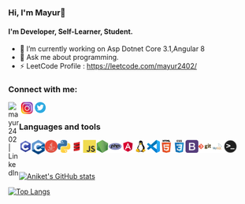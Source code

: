 ### Hi, I'm Mayur👋

#### I'm Developer, Self-Learner, Student.


- 🔭 I’m currently working on Asp Dotnet Core 3.1,Angular 8
- 💬 Ask me about programming.
- ⚡ LeetCode Profile : https://leetcode.com/mayur2402/
### Connect with me:

[<img align="left" alt="mayur2402 | LinkedIn" width="22px" src="https://raw.githubusercontent.com/TheLogicalNights/TheLogicalNights/main/img/linkedIn.png" />][linkedin]
[<img align="left" alt="mayur2402 | Instagram" width="32px" src="img/instagram.png" />][instagram]
[<img align="left" alt="mayur2402 | twitter" width="22px" src="img/twitter.png" />][twitter]

<br/>


[linkedin]: https://www.linkedin.com/in/mayur-dimble-3b7a6895/
[instagram]: https://www.instagram.com/mayur.2402/
[twitter]: https://twitter.com/DimbleMayur

### Languages and tools



<img align="left" alt="c" width="26px" src="img/c.png" />
<img align="left" alt="cpp" width="26px" src="img/cpp.png" />
<img align="left" alt="java" width="26px" src="img/java.png" />
<img align="left" alt="py" width="26px" src="img/py.png" />
<img align="left" alt="scala" width="26px" src="img/scala.png">
<img align="left" alt="JavaScript" width="26px" src="https://raw.githubusercontent.com/github/explore/80688e429a7d4ef2fca1e82350fe8e3517d3494d/topics/javascript/javascript.png" />
<img align="left" alt="node" width="26px" src="https://raw.githubusercontent.com/github/explore/80688e429a7d4ef2fca1e82350fe8e3517d3494d/topics/nodejs/nodejs.png">
<img align="left" alt="php" width="26px" src="https://raw.githubusercontent.com/github/explore/80688e429a7d4ef2fca1e82350fe8e3517d3494d/topics/php/php.png">
<img align="left" alt="angular" width="26px" src="https://raw.githubusercontent.com/github/explore/80688e429a7d4ef2fca1e82350fe8e3517d3494d/topics/angular/angular.png">
<img align="left" alt="linux" width="26px" src="https://raw.githubusercontent.com/github/explore/80688e429a7d4ef2fca1e82350fe8e3517d3494d/topics/linux/linux.png" />
<img align="left" alt="Visual Studio Code" width="26px" src="https://raw.githubusercontent.com/github/explore/80688e429a7d4ef2fca1e82350fe8e3517d3494d/topics/visual-studio-code/visual-studio-code.png" />
<img align="left" alt="HTML5" width="26px" src="https://raw.githubusercontent.com/github/explore/80688e429a7d4ef2fca1e82350fe8e3517d3494d/topics/html/html.png" />
<img align="left" alt="CSS3" width="26px" src="https://raw.githubusercontent.com/github/explore/80688e429a7d4ef2fca1e82350fe8e3517d3494d/topics/css/css.png" />
<img align="left" alt="bootstrap" width="26px" src="https://raw.githubusercontent.com/github/explore/80688e429a7d4ef2fca1e82350fe8e3517d3494d/topics/bootstrap/bootstrap.png">
<img align="left" alt="Git" width="26px" src="img/git.png" />
<img align="left" alt="MySQL" width="26px" src="https://raw.githubusercontent.com/github/explore/80688e429a7d4ef2fca1e82350fe8e3517d3494d/topics/mysql/mysql.png" />
<img align="left" alt="Terminal" width="26px" src="https://raw.githubusercontent.com/github/explore/80688e429a7d4ef2fca1e82350fe8e3517d3494d/topics/terminal/terminal.png">


<br />
<br />
<br />


[![Aniket's GitHub stats](https://github-readme-stats.vercel.app/api?username=mayur2402&show_icons=true&theme=merko)](https://github.com/anuraghazra/github-readme-stats)


[![Top Langs](https://github-readme-stats.vercel.app/api/top-langs/?username=mayur2402&layout=compact&theme=merko)](https://github.com/anuraghazra/github-readme-stats)
